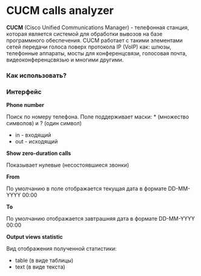 CUCM calls analyzer
=====================

**CUCM** (Cisco Unified Communications Manager) - телефонная станция, которая является системой для обработки вывозов на базе программного обеспечения. CUCM работает с такими элементами сетей передачи голоса поверх протокола IP (VoIP) как: шлюзы, телефонные аппараты, мосты для конференцсвязи, голосовая почта, видеоконференцсвязью и многими другими.

### Как использовать?

### Интерфейс

**Phone number**

Поиск по номеру телефона. Поле поддерживает маски: * (множество символов) и ? (один символ)

* in - входящий
* out - исходящий

**Show zero-duration calls**

Показывает нулевые (несостоявшиеся звонки)

**From**

По умолчанию в поле отображается текущая дата в формате DD-MM-YYYY 00:00

**To**

По умолчанию отображается завтрашняя дата в формате DD-MM-YYYY 00:00

**Output views statistic**

Вид отображения полученной статистики:

* table (в виде таблицы)
* text (в виде текста)